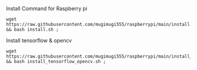 Install Command for Raspberry pi

````
wget https://raw.githubusercontent.com/mugimugi555/raspberrypi/main/install.sh && bash install.sh ;
````

Install tensorflow & opencv

````
wget https://raw.githubusercontent.com/mugimugi555/raspberrypi/main/install_tensorflow_opencv.sh && bash install_tensorflow_opencv.sh ;
````
